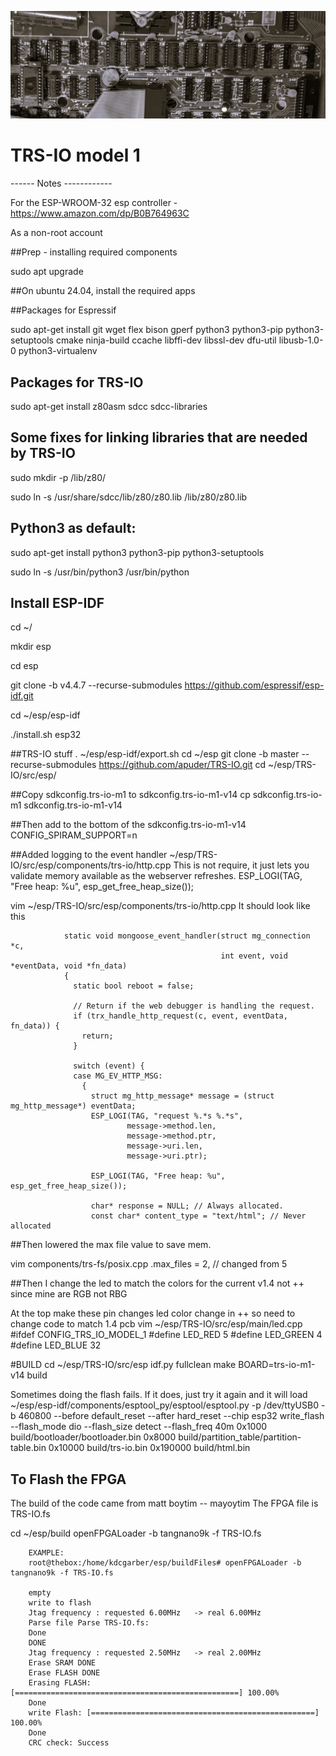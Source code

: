 ![Wireless-Keyboard](/images/trs-80MotherboardKeyBoard3.jpg?raw=true "Header")

# TRS-IO model 1




------  Notes  ------------

For the ESP-WROOM-32 esp controller - https://www.amazon.com/dp/B0B764963C



As a non-root account

##Prep - installing required components

sudo apt upgrade

##On ubuntu 24.04, install the required apps

##Packages for Espressif

sudo apt-get install git wget flex bison gperf python3 python3-pip python3-setuptools cmake ninja-build ccache libffi-dev libssl-dev dfu-util libusb-1.0-0 python3-virtualenv

## Packages for TRS-IO

sudo apt-get install z80asm sdcc sdcc-libraries

## Some fixes for linking libraries that are needed by TRS-IO

sudo mkdir -p /lib/z80/

sudo ln -s /usr/share/sdcc/lib/z80/z80.lib /lib/z80/z80.lib

## Python3 as default:

sudo apt-get install python3 python3-pip python3-setuptools

sudo ln -s /usr/bin/python3 /usr/bin/python


## Install ESP-IDF

cd ~/

mkdir esp

cd esp

git clone -b v4.4.7 --recurse-submodules https://github.com/espressif/esp-idf.git

cd ~/esp/esp-idf

./install.sh esp32



##TRS-IO stuff
.  ~/esp/esp-idf/export.sh
cd ~/esp
git clone -b master --recurse-submodules https://github.com/apuder/TRS-IO.git 
cd ~/esp/TRS-IO/src/esp/ 



##Copy sdkconfig.trs-io-m1 to sdkconfig.trs-io-m1-v14
cp sdkconfig.trs-io-m1 sdkconfig.trs-io-m1-v14

##Then add to the bottom of the  sdkconfig.trs-io-m1-v14
CONFIG_SPIRAM_SUPPORT=n



##Added logging to the event handler   ~/esp/TRS-IO/src/esp/components/trs-io/http.cpp 
This is not require, it just lets you validate memory available as the webserver refreshes.
    ESP_LOGI(TAG, "Free heap: %u", esp_get_free_heap_size());

vim   ~/esp/TRS-IO/src/esp/components/trs-io/http.cpp 
It should look like this

				static void mongoose_event_handler(struct mg_connection *c,
				                                   int event, void *eventData, void *fn_data)
				{
				  static bool reboot = false;
				
				  // Return if the web debugger is handling the request.
				  if (trx_handle_http_request(c, event, eventData, fn_data)) {
				    return;
				  }
				
				  switch (event) {
				  case MG_EV_HTTP_MSG:
				    {
				      struct mg_http_message* message = (struct mg_http_message*) eventData;
				      ESP_LOGI(TAG, "request %.*s %.*s",
				              message->method.len,
				              message->method.ptr,
				              message->uri.len,
				              message->uri.ptr);
				
				      ESP_LOGI(TAG, "Free heap: %u", esp_get_free_heap_size());
				
				      char* response = NULL; // Always allocated.
				      const char* content_type = "text/html"; // Never allocated




##Then lowered the max file value to save mem.

vim components/trs-fs/posix.cpp
 .max_files = 2,  // changed from 5



			
##Then I change the  led to match the colors for the current v1.4 not ++ since mine are RGB not RBG


At the top make these pin changes     led color change in ++ so need to change code to match 1.4 pcb
vim ~/esp/TRS-IO/src/esp/main/led.cpp
#ifdef CONFIG_TRS_IO_MODEL_1
#define LED_RED 5
#define LED_GREEN 4
#define LED_BLUE 32



#BUILD
cd ~/esp/TRS-IO/src/esp
idf.py fullclean
make BOARD=trs-io-m1-v14 build


Sometimes doing the flash fails. If it does, just try it again and it will load
~/esp/esp-idf/components/esptool_py/esptool/esptool.py -p /dev/ttyUSB0  -b 460800 --before default_reset --after hard_reset --chip esp32  write_flash --flash_mode dio --flash_size detect --flash_freq 40m 0x1000 build/bootloader/bootloader.bin 0x8000 build/partition_table/partition-table.bin 0x10000 build/trs-io.bin 0x190000 build/html.bin








## To Flash the FPGA
The build of the code came from matt boytim  --  mayoytim
The FPGA file is TRS-IO.fs

cd  ~/esp/build
openFPGALoader -b tangnano9k -f TRS-IO.fs

		EXAMPLE:
		root@thebox:/home/kdcgarber/esp/buildFiles# openFPGALoader -b tangnano9k -f TRS-IO.fs
		
		empty
		write to flash
		Jtag frequency : requested 6.00MHz   -> real 6.00MHz
		Parse file Parse TRS-IO.fs:
		Done
		DONE
		Jtag frequency : requested 2.50MHz   -> real 2.00MHz
		Erase SRAM DONE
		Erase FLASH DONE
		Erasing FLASH: [==================================================] 100.00%
		Done
		write Flash: [==================================================] 100.00%
		Done
		CRC check: Success
		





